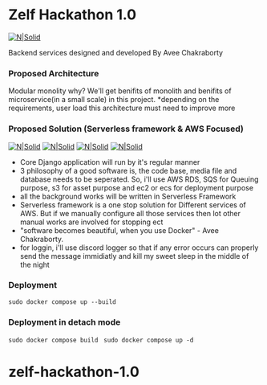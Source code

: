 # Zelf Hackathon 1.0

[![N|Solid](https://media.licdn.com/dms/image/C4E0BAQEwxC0Yo5NpNg/company-logo_200_200/0/1659401137386/hellozelf_logo?e=1715212800&v=beta&t=HEXMvOgSUz5kpsre98GXraNVTCWnD_H3FVyw2YZDZ1w)](https://hellozelf.com/)


Backend services designed and developed By Avee Chakraborty

### Proposed Architecture


Modular monolity 
why? We'll get benifits of monolith and benifits of microservice(in a small scale) in this project. 
*depending on the requirements, user load this architecture must need to improve more

### Proposed Solution (Serverless framework & AWS Focused)

[![N|Solid](https://encrypted-tbn0.gstatic.com/images?q=tbn:ANd9GcSaq2iezevpTHCQTkETJ9b-8_OpHhzeeBM8u8wGRWERQw&s)](https://www.djangoproject.com/)
[![N|Solid](https://d1.awsstatic.com/logos/aws-logo-lockups/poweredbyaws/PB_AWS_logo_RGB_stacked_REV_SQ.91cd4af40773cbfbd15577a3c2b8a346fe3e8fa2.png)](https://aws.amazon.com)
[![N|Solid](https://miro.medium.com/v2/resize:fit:877/1*BdKEE3815BcMklgX9jTjIw.png)](https://www.serverless.com/)
[![N|Solid](https://encrypted-tbn0.gstatic.com/images?q=tbn:ANd9GcSgjxDwlHSal7rkNZua5gkuT7iEwJ2yk1_V4RD3dGNTJw&s)](https://www.docker.com/)

- Core Django application will run by it's regular manner
- 3 philosophy of a good software is, the code base, media file 
    and database needs to be seperated. So, i'll use AWS RDS, SQS for Queuing purpose,
    s3 for asset purpose and ec2 or ecs for deployment purpose
- all the background works will be written in Serverless Framework
- Serverless framework is a one stop solution for Different services of AWS. But if we manually configure all those services then lot other manual works are involved for stopping ect
- "software becomes beautiful, when you use Docker" - Avee Chakraborty.  
- for loggin, i'll use discord logger so that if any error occurs can properly send the message immidiatly and kill my sweet sleep in the middle of the night

### Deployment

```sudo docker compose up --build```

### Deployment in detach mode 
``` sudo docker compose build ```
``` sudo docker compose up -d```
# zelf-hackathon-1.0

